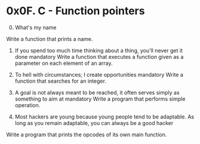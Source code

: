 # 0x0F. C - Function pointers

0. What's my name

Write a function that prints a name.


1. If you spend too much time thinking about a thing, you'll never get it done
mandatory
Write a function that executes a function given as a parameter on each element of an array.


2. To hell with circumstances; I create opportunities
mandatory
Write a function that searches for an integer.


3. A goal is not always meant to be reached, it often serves simply as something to aim at
mandatory
Write a program that performs simple operation.


4. Most hackers are young because young people tend to be adaptable. As long as you remain adaptable, you can always be a good hacker

Write a program that prints the opcodes of its own main function.
